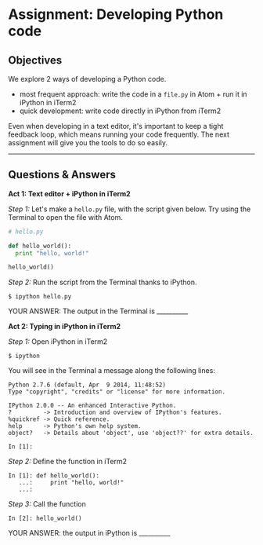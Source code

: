 # Assignment: Developing Python code

## Objectives
We explore 2 ways of developing a Python code.
- most frequent approach: write the code in a `file.py` in Atom + run it in iPython in iTerm2
- quick development: write code directly in iPython from iTerm2

Even when developing in a text editor, it's important to keep a tight feedback
loop, which means running your code frequently. The next assignment will give you the tools to do so easily.
_______________________________________

## Questions & Answers

__Act 1: Text editor + iPython in iTerm2__

*Step 1:* Let's make a `hello.py` file, with the script given below. Try using the Terminal to open the file with Atom.
  ```python
  # hello.py

  def hello_world():
    print "hello, world!"

  hello_world()
  ```

*Step 2:* Run the script from the Terminal thanks to iPython.
  ```
  $ ipython hello.py
  ```

YOUR ANSWER: The output in the Terminal is __________


__Act 2: Typing in iPython in iTerm2__

*Step 1:* Open iPython in iTerm2
  ```
  $ ipython
  ```
You will see in the Terminal a message along the following lines:
  ```
  Python 2.7.6 (default, Apr  9 2014, 11:48:52)
  Type "copyright", "credits" or "license" for more information.

  IPython 2.0.0 -- An enhanced Interactive Python.
  ?         -> Introduction and overview of IPython's features.
  %quickref -> Quick reference.
  help      -> Python's own help system.
  object?   -> Details about 'object', use 'object??' for extra details.

  In [1]:
  ```

*Step 2:* Define the function in iTerm2
  ```
  In [1]: def hello_world():
     ...:     print "hello, world!"
     ...:
  ```

*Step 3:* Call the function
  ```
  In [2]: hello_world()
  ```

YOUR ANSWER: the output in iPython is __________
